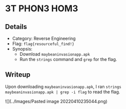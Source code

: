 # 3T PHON3 HOM3
## Details
- Category: Reverse Engineering
- Flag: `flag{resourceful_find!}`
- Synopsis:
	- Download `maybeaninvasionapp.apk`
	- Run the `strings` command and `grep` for the flag.
## Writeup
Upon downloading `maybeaninvasionapp.apk`, I ran `strings maybeaninvasionapp.apk | grep -i flag` to read the flag.

![](../Images/Pasted image 20220410235044.png)
